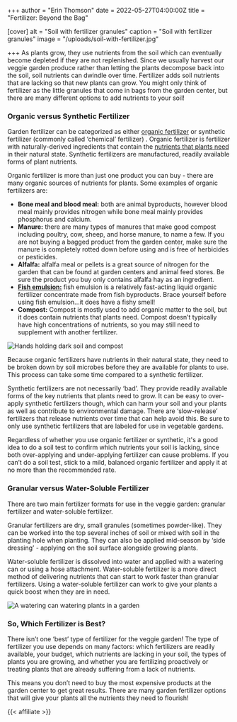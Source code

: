 +++
author = "Erin Thomson"
date = 2022-05-27T04:00:00Z
title = "Fertilizer: Beyond the Bag"

[cover]
alt = "Soil with fertilizer granules"
caption = "Soil with fertilizer granules"
image = "/uploads/soil-with-fertilizer.jpg"

+++
As plants grow, they use nutrients from the soil which can eventually become depleted if they are not replenished. Since we usually harvest our veggie garden produce rather than letting the plants decompose back into the soil, soil nutrients can dwindle over time. Fertilizer adds soil nutrients that are lacking so that new plants can grow. You might only think of fertilizer as the little granules that come in bags from the garden center, but there are many different options to add nutrients to your soil!

### Organic versus Synthetic Fertilizer

Garden fertilizer can be categorized as either [organic fertilizer](https://www.amazon.com/s?k=organic+fertilizer) or synthetic fertilizer (commonly called ‘chemical’ fertilizer) . Organic fertilizer is fertilizer with naturally-derived ingredients that contain the [nutrients that plants need](https://blog.planter.garden/posts/understanding-fertilizer-labels/) in their natural state. Synthetic fertilizers are manufactured, readily available forms of plant nutrients.

Organic fertilizer is more than just one product you can buy - there are many organic sources of nutrients for plants. Some examples of organic fertilizers are:

* **Bone meal and blood meal:** both are animal byproducts, however blood meal mainly provides nitrogen while bone meal mainly provides phosphorus and calcium.
* **Manure:** there are many types of manures that make good compost including poultry, cow, sheep, and horse manure, to name a few. If you are not buying a bagged product from the garden center, make sure the manure is completely rotted down before using and is free of herbicides or pesticides.
* **Alfalfa:** alfalfa meal or pellets is a great source of nitrogen for the garden that can be found at garden centers and animal feed stores. Be sure the product you buy only contains alfalfa hay as an ingredient.
* [**Fish emulsion:**](https://www.amazon.com/s?k=fish+emulsion) fish emulsion is a relatively fast-acting liquid organic fertilizer concentrate made from fish byproducts. Brace yourself before using fish emulsion...it does have a fishy smell!
* **Compost:** Compost is mostly used to add organic matter to the soil, but it does contain nutrients that plants need. Compost doesn’t typically have high concentrations of nutrients, so you may still need to supplement with another fertilizer.

![Hands holding dark soil and compost](/uploads/soils-in-hands.jpg)

Because organic fertilizers have nutrients in their natural state, they need to be broken down by soil microbes before they are available for plants to use. This process can take some time compared to a synthetic fertilizer.

Synthetic fertilizers are not necessarily ‘bad’. They provide readily available forms of the key nutrients that plants need to grow. It can be easy to over-apply synthetic fertilizers though, which can harm your soil and your plants as well as contribute to environmental damage. There are ‘slow-release’ fertilizers that release nutrients over time that can help avoid this. Be sure to only use synthetic fertilizers that are labeled for use in vegetable gardens.

Regardless of whether you use organic fertilizer or synthetic, it's a good idea to do a soil test to confirm which nutrients your soil is lacking, since both over-applying and under-applying fertilizer can cause problems. If you can’t do a soil test, stick to a mild, balanced organic fertilizer and apply it at no more than the recommended rate.

### Granular versus Water-Soluble Fertilizer

There are two main fertilizer formats for use in the veggie garden: granular fertilizer and water-soluble fertilizer.

Granular fertilizers are dry, small granules (sometimes powder-like). They can be worked into the top several inches of soil or mixed with soil in the planting hole when planting. They can also be applied mid-season by ‘side dressing’ - applying on the soil surface alongside growing plants.

Water-soluble fertilizer is dissolved into water and applied with a watering can or using a hose attachment. Water-soluble fertilizer is a more direct method of delivering nutrients that can start to work faster than granular fertilizers. Using a water-soluble fertilizer can work to give your plants a quick boost when they are in need.

![A watering can watering plants in a garden](/uploads/watering-can.jpg)

### So, Which Fertilizer is Best?

There isn’t one ‘best’ type of fertilizer for the veggie garden! The type of fertilizer you use depends on many factors: which fertilizers are readily available, your budget, which nutrients are lacking in your soil, the types of plants you are growing, and whether you are fertilizing proactively or treating plants that are already suffering from a lack of nutrients.

This means you don’t need to buy the most expensive products at the garden center to get great results. There are many garden fertilizer options that will give your plants all the nutrients they need to flourish!

{{< affiliate >}}